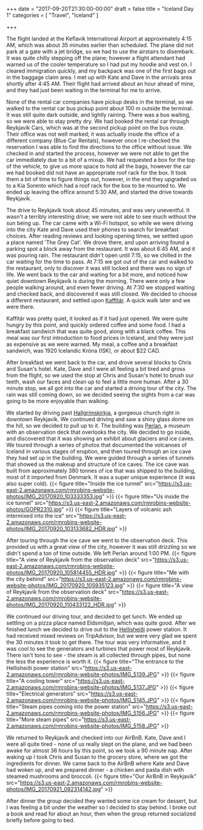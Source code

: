 +++
date = "2017-09-20T21:30:00-00:00"
draft = false
title = "Iceland Day 1"
categories = [ "Travel", "Iceland" ]

+++

The flight landed at the Keflavík International Airport at approximately 4:15 AM, which was about 35 minutes earlier than scheduled. The plane did not park at a gate with a jet bridge, so we had to use the airstairs to disembark. It was quite chilly stepping off the plane; however a flight attendant had warned us of the cooler temperature so I had put my hoodie and vest on. I cleared immigration quickly, and my backpack was one of the first bags out in the baggage claim area. I met up with Kate and Dave in the arrivals area shortly after 4:45 AM. Their flight had arrived about an hour ahead of mine, and they had just been waiting in the terminal for me to arrive.

None of the rental car companies have pickup desks in the terminal, so we walked to the rental car bus pickup point about 100 m outside the terminal. It was still quite dark outside, and lightly raining. There was a bus waiting, so we were able to stay pretty dry. We had booked the rental car through Reykjavík Cars, which was at the second pickup point on the bus route. Their office was not well marked; it was actually inside the office of a different company (Blue Car Rentals), however once I re-checked the reservation I was able to find the directions to the office without issue. We checked in and started the process, however we were not able to get the car immediately due to a bit of a mixup. We had requested a box for the top of the vehicle, to give us more space to hold all the bags, however the car we had booked did not have an appropriate roof rack for the box. It took them a bit of time to figure things out, however, in the end they upgraded us to a Kia Sorento which had a roof rack for the box to be mounted to. We ended up leaving the office around 5:30 AM, and started the drive towards Reykjavík.

The drive to Reykjavík took about 45 minutes, and was very uneventful. It wasn't a terribly interesting drive; we were not able to see much without the sun being up. The car came with a Wi-Fi hotspot, so while we were driving into the city Kate and Dave used their phones to search for breakfast choices. After reading reviews and looking opening times, we settled upon a place named 'The Grey Cat'. We drove there, and upon arriving found a parking spot a block away from the restaurant. It was about 6:45 AM, and it was pouring rain. The restaurant didn't open until 7:15, so we chilled in the car waiting for the time to pass. At 7:15 we got out of the car and walked to the restaurant, only to discover it was still locked and there was no sign of life. We went back to the car and waiting for a bit more, and noticed how quiet downtown Reykjavík is during the morning. There were only a few people walking around, and even fewer driving. At 7:30 we stopped waiting and checked back, and discovered it was still closed. We decided to choose a different restaurant, and settled upon [Kaffitár](https://goo.gl/maps/Nj3L2kTXB942). A quick walk later and we were there.

Kaffitár was pretty quiet, it looked as if it had just opened. We were quite hungry by this point, and quickly ordered coffee and some food. I had a breakfast sandwich that was quite good, along with a black coffee. This meal was our first introduction to food prices in Iceland, and they were just as expensive as we were warned. My meal, a coffee and a breakfast sandwich, was 1920 Icelandic Króna (ISK), or about $22 CAD.

After breakfast we went back to the car, and drove several blocks to Chris and Susan's hotel. Kate, Dave and I were all feeling a bit tired and gross from the flight, so we used the stop at Chris and Susan's hotel to brush our teeth, wash our faces and clean up to feel a little more human. After a 30 minute stop, we all got into the car and started a driving tour of the city. The rain was still coming down, so we decided seeing the sights from a car was going to be more enjoyable than walking.

We started by driving past [Hallgrímskirkja](https://en.wikipedia.org/wiki/Hallgr%C3%ADmskirkja), a gorgeous church right in downtown Reykjavík. We continued driving and saw a shiny glass dome on the hill, so we decided to pull up to it. The building was [Perlan](https://en.wikipedia.org/wiki/Perlan), a museum with an observation deck that overlooks the city. We decided to go inside, and discovered that it was showing an exhibit about glaciers and ice caves. We toured through a series of photos that documented the volcanoes of Iceland in various stages of eruption, and then toured through an ice cave they had set up in the building. We were guided through a series of tunnels that showed us the makeup and structure of ice caves. The ice cave was built from approximately 380 tonnes of ice that was shipped to the building, most of it imported from Denmark. It was a super unique experience (it was also super cold).
{{< figure title="Inside the ice tunnel" src="https://s3.us-east-2.amazonaws.com/rmrobins-website-photos/IMG_20170920_103333353.jpg" >}}
{{< figure title="Us inside the ice tunnel" src="https://s3.us-east-2.amazonaws.com/rmrobins-website-photos/GOPR2310.jpg" >}}
{{< figure title="Layers of volcanic ash intermixed into the ice" src="https://s3.us-east-2.amazonaws.com/rmrobins-website-photos/IMG_20170920_103133682_HDR.jpg" >}}

After touring through the ice cave we went to the observation deck. This provided us with a great view of the city, however it was still drizzling so we didn't spend a ton of time outside. We left Perlan around 1:00 PM.
{{< figure title="A view of Reykjavík from the observation deck" src="https://s3.us-east-2.amazonaws.com/rmrobins-website-photos/IMG_20170920_105814455_HDR.jpg" >}}
{{< figure title="Me with the city behind" src="https://s3.us-east-2.amazonaws.com/rmrobins-website-photos/IMG_20170920_105935123.jpg" >}}
{{< figure title="A view of Reykjavík from the observation deck" src="https://s3.us-east-2.amazonaws.com/rmrobins-website-photos/IMG_20170920_110433122_HDR.jpg" >}}

We continued our driving tour, and decided to get lunch. We ended up settling on a pizza place named Eldsmiðjan, which was quite good. After we finished lunch we decided to drive out to the [Hellisheiði](https://en.wikipedia.org/wiki/Hellishei%C3%B0i_Power_Station) power station. It had received mixed reviews on TripAdvisor, but we were very glad we spent the 30 minutes it took to get there. The tour was very informative, and it was cool to see the generators and turbines that power most of Reykjavík. There isn't tons to see - the steam is all collected through pipes, but none the less the experience is worth it.
{{< figure title="The entrance to the Hellisheiði power station" src="https://s3.us-east-2.amazonaws.com/rmrobins-website-photos/IMG_5139.JPG" >}}
{{< figure title="A cooling tower" src="https://s3.us-east-2.amazonaws.com/rmrobins-website-photos/IMG_5137.JPG" >}}
{{< figure title="Electrical generators" src="https://s3.us-east-2.amazonaws.com/rmrobins-website-photos/IMG_5145.JPG" >}}
{{< figure title="Steam pipes coming into the power station" src="https://s3.us-east-2.amazonaws.com/rmrobins-website-photos/IMG_5156.JPG" >}}
{{< figure title="More steam pipes" src="https://s3.us-east-2.amazonaws.com/rmrobins-website-photos/IMG_5158.JPG" >}}

We returned to Reykjavík and checked into our AirBnB. Kate, Dave and I were all quite tired - none of us really slept on the plane, and we had been awake for almost 36 hours by this point, so we took a 90 minute nap. After waking up I took Chris and Susan to the grocery store, where we got the ingredients for dinner. We came back to the AirBnB where Kate and Dave had woken up, and we prepared dinner - a chicken and pasta dish with steamed mushrooms and broccoli.
{{< figure title="Our AirBnB in Reykjavík" src="https://s3.us-east-2.amazonaws.com/rmrobins-website-photos/IMG_20170921_092314142.jpg" >}}

After dinner the group decided they wanted some ice cream for dessert, but I was feeling a bit under the weather so I decided to stay behind. I broke out a book and read for about an hour, then when the group returned socialized briefly before going to bed.

